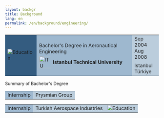 ```yaml
---
layout: backgr
title: Background
lang: en
permalink: /en/background/engineering/
---
```


<table class="table-bgheader">
  <tr>
    <td style="background-color: #345c80;">
      <img src="{{ '/assets/images/edu-eng.png' | relative_url }}" alt="Education">
    </td>
    <td style="background-color: #9eb8cf;">
      <div style="margin-bottom: 5px;">
        Bachelor's Degree in Aeronautical Engineering
      </div>
      <div style="display: flex; align-items: center; gap: 5px;">
        <img src="{{ '/assets/images/itu.png' | relative_url }}" alt="ITU" style="height: 40px; vertical-align: middle;">
        <strong>Istanbul Technical University</strong>
      </div>
    </td>
    <td style="background-color: #bbcddc;">
      Sep 2004<br>
      <div style="margin-bottom: 8px;">Aug 2008</div>
      Istanbul<br>
      Türkiye
    </td>
  </tr>
</table>

<div class="bg-indented">
  <p style="margin-top: 0; margin-bottom: 10px;">Summary of Bachelor's Degree</p>
  <table class="table-bgsub">
    <tr>
      <td style="background-color: #9eb8cf;">
        Internship
      </td>
      <td style="background-color: #bbcddc;">
        Prysmian Group
      </td>
    </tr>
  </table>

  <table class="table-bgsub">
    <tr>
      <td style="background-color: #9eb8cf;">
        Internship
      </td>
      <td style="background-color: #bbcddc;">
        Turkish Aerospace Industries
      </td>
      <td style="background-color: #bbcddc;">
        <img src="{{ '/assets/images/edu-eng.png' | relative_url }}" alt="Education">
      </td>
    </tr>
  </table>

</div>
